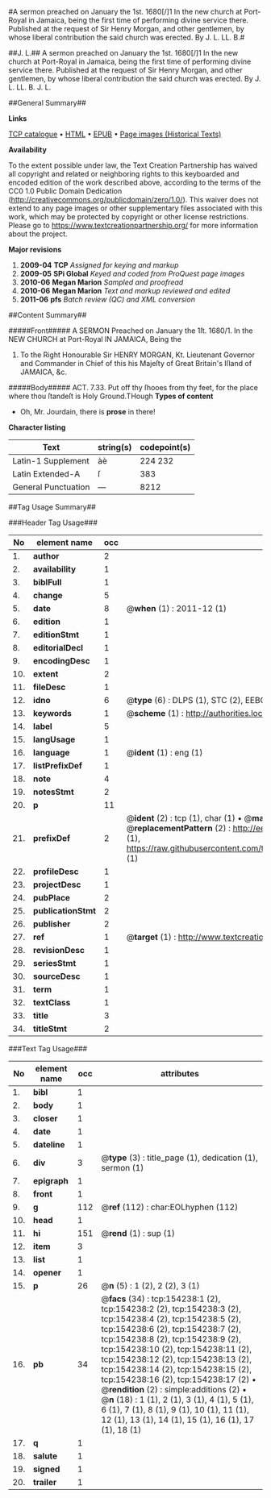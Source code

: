 #A sermon preached on January the 1st. 1680[/]1 In the new church at Port-Royal in Jamaica, being the first time of performing divine service there. Published at the request of Sir Henry Morgan, and other gentlemen, by whose liberal contribution the said church was erected. By J. L. LL. B.#

##J. L.##
A sermon preached on January the 1st. 1680[/]1 In the new church at Port-Royal in Jamaica, being the first time of performing divine service there. Published at the request of Sir Henry Morgan, and other gentlemen, by whose liberal contribution the said church was erected. By J. L. LL. B.
J. L.

##General Summary##

**Links**

[TCP catalogue](http://www.ota.ox.ac.uk/tcp/)  • 
[HTML](http://tei.it.ox.ac.uk/tcp/Texts-HTML/free/A88/A88682.html)  • 
[EPUB](http://tei.it.ox.ac.uk/tcp/Texts-EPUB/free/A88/A88682.epub) • 
[Page images (Historical Texts)](https://historicaltexts.jisc.ac.uk/eebo-99896363e)

**Availability**

To the extent possible under law, the Text Creation Partnership has waived all copyright and related or neighboring rights to this keyboarded and encoded edition of the work described above, according to the terms of the CC0 1.0 Public Domain Dedication (http://creativecommons.org/publicdomain/zero/1.0/). This waiver does not extend to any page images or other supplementary files associated with this work, which may be protected by copyright or other license restrictions. Please go to https://www.textcreationpartnership.org/ for more information about the project.

**Major revisions**

1. __2009-04__ __TCP__ *Assigned for keying and markup*
1. __2009-05__ __SPi Global__ *Keyed and coded from ProQuest page images*
1. __2010-06__ __Megan Marion__ *Sampled and proofread*
1. __2010-06__ __Megan Marion__ *Text and markup reviewed and edited*
1. __2011-06__ __pfs__ *Batch review (QC) and XML conversion*

##Content Summary##

#####Front#####
A SERMON Preached on January the 1ſt. 1680/1. In the NEW CHURCH at Port-Royal IN JAMAICA, Being the 
1. To the Right Honourable Sir HENRY MORGAN, Kt. Lieutenant Governor and Commander in Chief of this his Majeſty of Great Britain's Iſland of JAMAICA, &c.

#####Body#####
ACT. 7.33. Put off thy ſhooes from thy feet, for the place where thou ſtandeſt is Holy Ground.THough
**Types of content**

  * Oh, Mr. Jourdain, there is **prose** in there!

**Character listing**


|Text|string(s)|codepoint(s)|
|---|---|---|
|Latin-1 Supplement|àè|224 232|
|Latin Extended-A|ſ|383|
|General Punctuation|—|8212|

##Tag Usage Summary##

###Header Tag Usage###

|No|element name|occ|attributes|
|---|---|---|---|
|1.|__author__|2||
|2.|__availability__|1||
|3.|__biblFull__|1||
|4.|__change__|5||
|5.|__date__|8| @__when__ (1) : 2011-12 (1)|
|6.|__edition__|1||
|7.|__editionStmt__|1||
|8.|__editorialDecl__|1||
|9.|__encodingDesc__|1||
|10.|__extent__|2||
|11.|__fileDesc__|1||
|12.|__idno__|6| @__type__ (6) : DLPS (1), STC (2), EEBO-CITATION (1), PROQUEST (1), VID (1)|
|13.|__keywords__|1| @__scheme__ (1) : http://authorities.loc.gov/ (1)|
|14.|__label__|5||
|15.|__langUsage__|1||
|16.|__language__|1| @__ident__ (1) : eng (1)|
|17.|__listPrefixDef__|1||
|18.|__note__|4||
|19.|__notesStmt__|2||
|20.|__p__|11||
|21.|__prefixDef__|2| @__ident__ (2) : tcp (1), char (1)  •  @__matchPattern__ (2) : ([0-9\-]+):([0-9IVX]+) (1), (.+) (1)  •  @__replacementPattern__ (2) : http://eebo.chadwyck.com/downloadtiff?vid=$1&page=$2 (1), https://raw.githubusercontent.com/textcreationpartnership/Texts/master/tcpchars.xml#$1 (1)|
|22.|__profileDesc__|1||
|23.|__projectDesc__|1||
|24.|__pubPlace__|2||
|25.|__publicationStmt__|2||
|26.|__publisher__|2||
|27.|__ref__|1| @__target__ (1) : http://www.textcreationpartnership.org/docs/. (1)|
|28.|__revisionDesc__|1||
|29.|__seriesStmt__|1||
|30.|__sourceDesc__|1||
|31.|__term__|1||
|32.|__textClass__|1||
|33.|__title__|3||
|34.|__titleStmt__|2||


###Text Tag Usage###

|No|element name|occ|attributes|
|---|---|---|---|
|1.|__bibl__|1||
|2.|__body__|1||
|3.|__closer__|1||
|4.|__date__|1||
|5.|__dateline__|1||
|6.|__div__|3| @__type__ (3) : title_page (1), dedication (1), sermon (1)|
|7.|__epigraph__|1||
|8.|__front__|1||
|9.|__g__|112| @__ref__ (112) : char:EOLhyphen (112)|
|10.|__head__|1||
|11.|__hi__|151| @__rend__ (1) : sup (1)|
|12.|__item__|3||
|13.|__list__|1||
|14.|__opener__|1||
|15.|__p__|26| @__n__ (5) : 1 (2), 2 (2), 3 (1)|
|16.|__pb__|34| @__facs__ (34) : tcp:154238:1 (2), tcp:154238:2 (2), tcp:154238:3 (2), tcp:154238:4 (2), tcp:154238:5 (2), tcp:154238:6 (2), tcp:154238:7 (2), tcp:154238:8 (2), tcp:154238:9 (2), tcp:154238:10 (2), tcp:154238:11 (2), tcp:154238:12 (2), tcp:154238:13 (2), tcp:154238:14 (2), tcp:154238:15 (2), tcp:154238:16 (2), tcp:154238:17 (2)  •  @__rendition__ (2) : simple:additions (2)  •  @__n__ (18) : 1 (1), 2 (1), 3 (1), 4 (1), 5 (1), 6 (1), 7 (1), 8 (1), 9 (1), 10 (1), 11 (1), 12 (1), 13 (1), 14 (1), 15 (1), 16 (1), 17 (1), 18 (1)|
|17.|__q__|1||
|18.|__salute__|1||
|19.|__signed__|1||
|20.|__trailer__|1||
